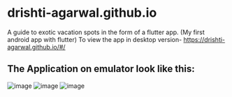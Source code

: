 # drishti-agarwal.github.io
A guide to exotic vacation spots in the form of a flutter app. (My first android app with flutter) 
To view the app in desktop version- https://drishti-agarwal.github.io/#/
## The Application on emulator look like this:
![image](https://user-images.githubusercontent.com/48209998/117438648-74b18400-af4f-11eb-8dac-482ebe9cffc4.png)
![image](https://user-images.githubusercontent.com/48209998/117438701-8561fa00-af4f-11eb-973b-4edd34c0f537.png)
![image](https://user-images.githubusercontent.com/48209998/117438772-a0cd0500-af4f-11eb-99bc-ca6fe0b80ade.png)

